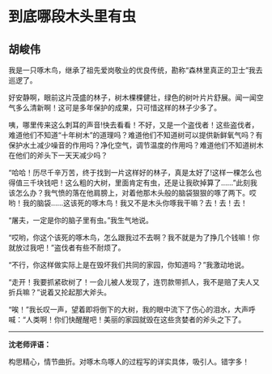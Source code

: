 # 到底哪段木头里有虫 #

## 胡峻伟 ##

我是一只啄木鸟，继承了祖先爱岗敬业的优良传统，勘称“森林里真正的卫士”我去巡逻了。
   
好安静啊，眼前这片茂盛的林子，树木棵棵健壮，绿色的树叶片片舒展。闻一闻空气多么清新啊！这可是多年保护的成果，只可惜这样的林子少多了。
   
咦，哪里传来这么刺耳的声音!快去看看！不好，又是一个盗伐者！这些盗伐者，难道他们不知道“十年树木”的道理吗？难道他们不知道树可以提供新鲜氧气吗？有保护水土减少噪音的作用吗？净化空气，调节温度的作用吗？难道他们不知道树木在他们的斧头下一天天减少吗？
   
“哈哈！历尽千辛万苦，终于找到一片这样好的林子，真是太好了!这样一棵怎么也得值三千块钱吧！这么粗的大树，里面肯定有虫，还是让我砍掉算了……”此刻我该怎么办？我气愤的落在他肩膀上，对着他那木头般的脑袋狠狠的啄了两下。哎哟！我的脑袋……这该死的啄木鸟！我又不是木头你啄我干嘛？去！去！去！
   
“屠夫，一定是你的脑子里有虫。”我生气地说。
   
“哎哟，你这个该死的啄木鸟，怎么跟我过不去啊？我不就是为了挣几个钱嘛！你就放过我吧！”盗伐者有些不耐烦了。
   
“不行，你这样做实际上是在毁坏我们共同的家园，你知道吗？”我激动地说。
   
“走开！我要抓紧砍树了！一会儿被人发现了，连罚款带抓人，我不是赔了夫人又折兵嘛？”说着又抡起那大斧头。
   
“唉！”我长叹一声，望着即将倒下的大树，我的眼中流下了伤心的泪水，大声呼喊：“人类啊！你们快醒醒吧！美丽的家园就毁在这些贪婪者的斧头之下了。

-------------------------------------

**沈老师评语：**

构思精心，情节曲折。对啄木鸟啄人的过程写的详实具体，吸引人。错字多！